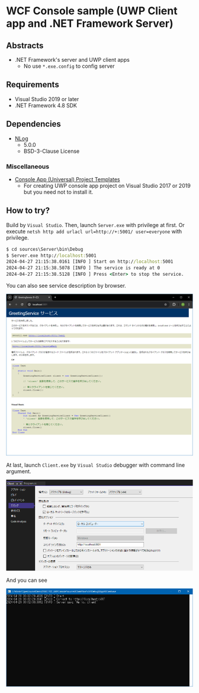 # WCF Console sample (UWP Client app and .NET Framework Server)

## Abstracts

* .NET Framework's server and UWP client apps
  * No use `*.exe.config` to config server

## Requirements

* Visual Studio 2019 or later
* .NET Framework 4.8 SDK

## Dependencies

* [NLog](https://github.com/NLog/NLog)
  * 5.0.0
  * BSD-3-Clause License

### Miscellaneous

* [Console App (Universal) Project Templates](https://marketplace.visualstudio.com/items?itemName=AndrewWhitechapelMSFT.ConsoleAppUniversal)
  * For creating UWP console app project on Visual Studio 2017 or 2019 but you need not to install it.

## How to try?

Build by `Visual Studio`.
Then, launch `Server.exe` with privilege at first.
Or execute `netsh http add urlacl url=http://+:5001/ user=everyone` with privilege.

````bat
$ cd sources\Server\bin\Debug
$ Server.exe http://localhost:5001
2024-04-27 21:15:38.0161 [INFO ] Start on http://localhost:5001 
2024-04-27 21:15:38.5078 [INFO ] The service is ready at 0 
2024-04-27 21:15:38.5128 [INFO ] Press <Enter> to stop the service.
````

You can also see service description by browser.

<img src="./images/service.png" />

At last, launch `Client.exe` by `Visual Studio` debugger with command line argument.

<img src="./images/property.png" />

And you can see

<img src="./images/debug.png" />
